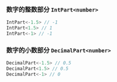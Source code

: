 
### 数字的整数部分 `IntPart<number>`


``` typescript
IntPart<-1.5> // -1
IntPart<1.5> // 1
IntPart<-1> // -1
```

			
### 数字的小数部分 `DecimalPart<number>`


``` typescript
DecimalPart<-1.5> // 0.5
DecimalPart<1.5> // 0.5
DecimalPart<-1> // 0
```

			